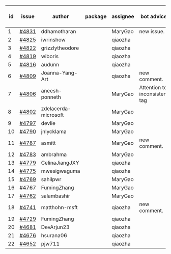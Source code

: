 | id | issue | author | package | assignee | bot advice | created date of issue | target release date | date from target |
| ------ | ------ | ------ | ------ | ------ | ------ | ------ | ------ | :-----: |
| 1 | [#4831](https://github.com/Azure/sdk-release-request/issues/4831) | ddhamotharan |  | MaryGao | new issue. | 12-12 | 01-26 |  |
| 2 | [#4825](https://github.com/Azure/sdk-release-request/issues/4825) | iwrinshow |  | qiaozha |  | 12-08 | 01-26 |  |
| 3 | [#4822](https://github.com/Azure/sdk-release-request/issues/4822) | grizzlytheodore |  | qiaozha |  | 12-06 | 12-22 |  |
| 4 | [#4819](https://github.com/Azure/sdk-release-request/issues/4819) | wiboris |  | qiaozha |  | 12-05 | 12-22 |  |
| 5 | [#4816](https://github.com/Azure/sdk-release-request/issues/4816) | audunn |  | qiaozha |  | 12-04 | 12-22 |  |
| 6 | [#4809](https://github.com/Azure/sdk-release-request/issues/4809) | Joanna-Yang-Art |  | qiaozha | new comment. | 12-04 | 12-22 |  |
| 7 | [#4806](https://github.com/Azure/sdk-release-request/issues/4806) | aneesh-ponneth |  | MaryGao | Attention to inconsistent tag | 11-29 | 12-22 |  |
| 8 | [#4802](https://github.com/Azure/sdk-release-request/issues/4802) | zdelacerda-microsoft |  | MaryGao |  | 11-29 | 12-22 |  |
| 9 | [#4797](https://github.com/Azure/sdk-release-request/issues/4797) | devlie |  | MaryGao |  | 11-29 | 12-22 |  |
| 10 | [#4790](https://github.com/Azure/sdk-release-request/issues/4790) | jnlycklama |  | MaryGao |  | 11-28 | 12-22 |  |
| 11 | [#4787](https://github.com/Azure/sdk-release-request/issues/4787) | asmitt |  | MaryGao | new comment. | 11-28 | 12-22 |  |
| 12 | [#4783](https://github.com/Azure/sdk-release-request/issues/4783) | ambrahma |  | MaryGao |  | 11-27 | 12-22 |  |
| 13 | [#4779](https://github.com/Azure/sdk-release-request/issues/4779) | CelinaJiangJXY |  | qiaozha |  | 11-22 | 12-22 |  |
| 14 | [#4775](https://github.com/Azure/sdk-release-request/issues/4775) | mwesigwaguma |  | qiaozha |  | 11-21 | 12-22 |  |
| 15 | [#4769](https://github.com/Azure/sdk-release-request/issues/4769) | sahilpwr |  | MaryGao |  | 11-16 | 12-22 |  |
| 16 | [#4767](https://github.com/Azure/sdk-release-request/issues/4767) | FumingZhang |  | MaryGao |  | 11-15 | 12-22 |  |
| 17 | [#4762](https://github.com/Azure/sdk-release-request/issues/4762) | salambashir |  | MaryGao |  | 11-13 | 12-22 |  |
| 18 | [#4741](https://github.com/Azure/sdk-release-request/issues/4741) | matthohn-msft |  | qiaozha | new comment. | 11-09 | 12-22 |  |
| 19 | [#4729](https://github.com/Azure/sdk-release-request/issues/4729) | FumingZhang |  | qiaozha |  | 11-08 | 12-22 |  |
| 20 | [#4681](https://github.com/Azure/sdk-release-request/issues/4681) | DevArjun23 |  | qiaozha |  | 10-24 | 01-26 |  |
| 21 | [#4676](https://github.com/Azure/sdk-release-request/issues/4676) | hsurana06 |  | qiaozha |  | 10-23 | 12-22 |  |
| 22 | [#4652](https://github.com/Azure/sdk-release-request/issues/4652) | pjw711 |  | qiaozha |  | 10-13 | 12-22 |  |
